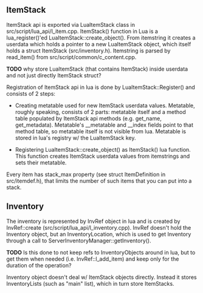 ## ItemStack

ItemStack api is exported via LuaItemStack class in src/script/lua_api/l_item.cpp. ItemStack() function in Lua is a lua_register()'ed LuaItemStack::create_object(). From itemstring it creates a userdata which holds a pointer to a new LuaItemStack object, which itself holds a struct ItemStack (src/inventory.h). Itemstring is parsed by read_item() from src/script/common/c_content.cpp.

**TODO** why store LuaItemStack (that contains ItemStack) inside userdata and not just directly ItemStack struct?

Registration of ItemStack api in lua is done by LuaItemStack::Register() and consists of 2 steps:

* Creating metatable used for new ItemStack userdata values. Metatable, roughly speaking, consists of 2 parts: metatable itself and a method table populated by ItemStack api methods (e.g. get\_name, get\_metadata). Metatable's \__metatable and \__index fields point to that method table, so metatable itself is not visible from lua. Metatable is stored in lua's registry w/ the LuaItemStack key.

* Registering LuaItemStack::create_object() as ItemStack() lua function. This function creates ItemStack userdata values from itemstrings and sets their metatable.

Every item has stack_max property (see struct ItemDefinition in src/itemdef.h), that limits the number of such items that you can put into a stack.

## Inventory

The inventory is represented by InvRef object in lua and is created by InvRef::create (src/script/lua_api/l_inventory.cpp). InvRef doesn't hold the Inventory object, but an InventoryLocation, which is used to get Inventory through a call to ServerInventoryManager::getInventory().

**TODO** Is this done to not keep refs to InventoryObjects around in lua, but to get them when needed (i.e. InvRef::l_add_item) and keep only for the duration of the operation?

Inventory object doesn't deal w/ ItemStack objects directly. Instead it stores InventoryLists (such as "main" list), which in turn store ItemStacks.
